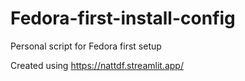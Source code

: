 # Fedora-first-install-config
Personal script for Fedora first setup

Created using https://nattdf.streamlit.app/
